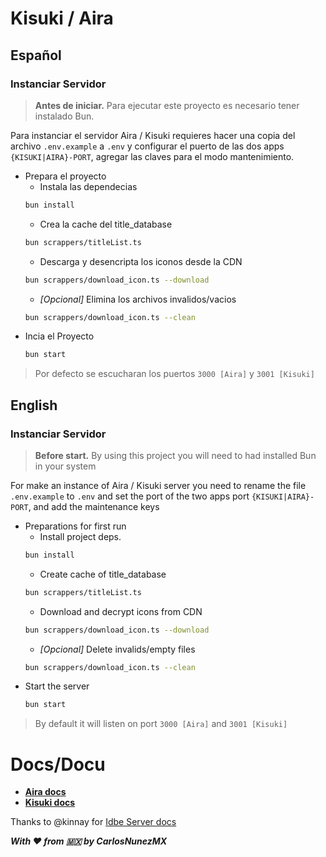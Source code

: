 # Kisuki / Aira

## Español

### Instanciar Servidor
> **Antes de iniciar.** Para ejecutar este proyecto es necesario tener instalado Bun.

Para instanciar el servidor Aira / Kisuki requieres hacer una copia del archivo `.env.example` a `.env` y configurar el puerto de las dos apps `{KISUKI|AIRA}-PORT`, agregar las claves para el modo mantenimiento.

- Prepara el proyecto
    - Instala las dependecias
    ```bash
    bun install
    ```
    - Crea la cache del title_database
    ```bash
    bun scrappers/titleList.ts
    ```
    - Descarga y desencripta los iconos desde la CDN
    ```bash
    bun scrappers/download_icon.ts --download
    ```
    - _[Opcional]_ Elimina los archivos invalidos/vacios
    ```bash
    bun scrappers/download_icon.ts --clean
    ```
- Incia el Proyecto
    ```bash                             
    bun start 
    ```
> Por defecto se escucharan los puertos `3000 [Aira]` y `3001 [Kisuki]`


## English

### Instanciar Servidor
> **Before start.** By using this project you will need to had installed Bun in your system

For make an instance of  Aira / Kisuki server you need to rename the file `.env.example` to `.env` and set the port of the two apps port `{KISUKI|AIRA}-PORT`, and add the maintenance keys

- Preparations for first run
    - Install project deps.
    ```bash
    bun install
    ```
    - Create cache of title_database
    ```bash
    bun scrappers/titleList.ts
    ```
    - Download and decrypt icons from CDN
    ```bash
    bun scrappers/download_icon.ts --download
    ```
    - _[Opcional]_ Delete invalids/empty files
    ```bash
    bun scrappers/download_icon.ts --clean
    ```
- Start the server
    ```bash
    bun start 
    ```

> By default it will listen on port `3000 [Aira]` and `3001 [Kisuki]`

# Docs/Docu

- **[Aira docs](/docs/Aira.md)**
- **[Kisuki docs](/docs/Kisuki.md)**

Thanks to @kinnay for [Idbe Server docs](https://github.com/kinnay/NintendoClients/wiki/IDBE-Server)

**_With ❤️ from 🇲🇽 by CarlosNunezMX_**
